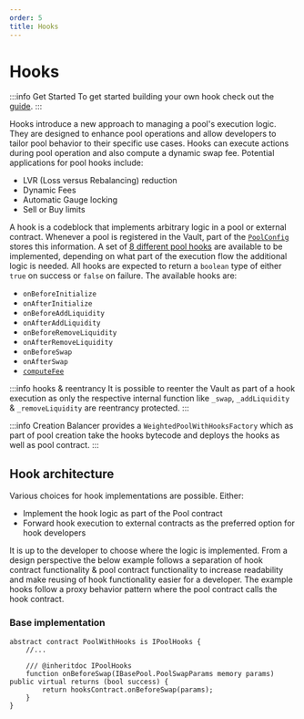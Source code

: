 ```yaml
---
order: 5
title: Hooks
---
```

# Hooks

:::info Get Started
To get started building your own hook check out the [guide](../developer-guides/extend-existing-pool-type-using-hooks.md).
:::

Hooks introduce a new approach to managing a pool's execution logic. They are designed to enhance pool operations and allow developers to tailor pool behavior to their specific use cases. Hooks can execute actions during pool operation and also compute a dynamic swap fee. Potential applications for pool hooks include:
- LVR (Loss versus Rebalancing) reduction 
- Dynamic Fees
- Automatic Gauge locking
- Sell or Buy limits


A hook is a codeblock that implements arbitrary logic in a pool or external contract. Whenever a pool is registered in the Vault, part of the [`PoolConfig`](https://github.com/balancer/balancer-v3-monorepo/blob/main/pkg/interfaces/contracts/vault/VaultTypes.sol#L26-L37) stores this information. A set of [8 different pool hooks](https://github.com/balancer/balancer-v3-monorepo/blob/main/pkg/interfaces/contracts/vault/VaultTypes.sol#L9-L18) are available to be implemented, depending on what part of the execution flow the additional logic is needed. All hooks are expected to return a `boolean` type of either `true` on success or `false` on failure. The available hooks are:

- `onBeforeInitialize`
- `onAfterInitialize`
- `onBeforeAddLiquidity`
- `onAfterAddLiquidity`
- `onBeforeRemoveLiquidity`
- `onAfterRemoveLiquidity`
- `onBeforeSwap`
- `onAfterSwap`
- [`computeFee`](/concepts/pools/dynamic-swap-fees.html)

:::info hooks & reentrancy
It is possible to reenter the Vault as part of a hook execution as only the respective internal function like `_swap`, `_addLiquidity` & `_removeLiquidity` are reentrancy protected.
:::

:::info Creation
Balancer provides a `WeightedPoolWithHooksFactory` which as part of pool creation take the hooks bytecode and deploys the hooks as well as pool contract.
:::

## Hook architecture
Various choices for hook implementations are possible. Either:
- Implement the hook logic as part of the Pool contract
- Forward hook execution to external contracts as the preferred option for hook developers

It is up to the developer to choose where the logic is implemented. From a design perspective the below example follows a separation of hook contract functionality & pool contract functionality to increase readability and make reusing of hook functionality easier for a developer. The example hooks follow a proxy behavior pattern where the pool contract calls the hook contract. 

### Base implementation

```solidity
abstract contract PoolWithHooks is IPoolHooks {
    //...

    /// @inheritdoc IPoolHooks
    function onBeforeSwap(IBasePool.PoolSwapParams memory params) public virtual returns (bool success) {
        return hooksContract.onBeforeSwap(params);
    }
}
```

